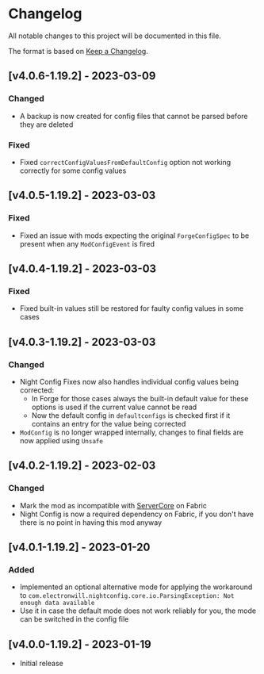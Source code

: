 # Changelog
All notable changes to this project will be documented in this file.

The format is based on [Keep a Changelog].

## [v4.0.6-1.19.2] - 2023-03-09
### Changed
- A backup is now created for config files that cannot be parsed before they are deleted 
### Fixed
- Fixed `correctConfigValuesFromDefaultConfig` option not working correctly for some config values

## [v4.0.5-1.19.2] - 2023-03-03
### Fixed
- Fixed an issue with mods expecting the original `ForgeConfigSpec` to be present when any `ModConfigEvent` is fired

## [v4.0.4-1.19.2] - 2023-03-03
### Fixed
- Fixed built-in values still be restored for faulty config values in some cases 

## [v4.0.3-1.19.2] - 2023-03-03
### Changed
- Night Config Fixes now also handles individual config values being corrected: 
  - In Forge for those cases always the built-in default value for these options is used if the current value cannot be read
  - Now the default config in `defaultconfigs` is checked first if it contains an entry for the value being corrected
- `ModConfig` is no longer wrapped internally, changes to final fields are now applied using `Unsafe`

## [v4.0.2-1.19.2] - 2023-02-03
### Changed
- Mark the mod as incompatible with [ServerCore](https://www.curseforge.com/minecraft/mc-mods/servercore) on Fabric
- Night Config is now a required dependency on Fabric, if you don't have there is no point in having this mod anyway

## [v4.0.1-1.19.2] - 2023-01-20
### Added
- Implemented an optional alternative mode for applying the workaround to `com.electronwill.nightconfig.core.io.ParsingException: Not enough data available`
- Use it in case the default mode does not work reliably for you, the mode can be switched in the config file

## [v4.0.0-1.19.2] - 2023-01-19
- Initial release

[Keep a Changelog]: https://keepachangelog.com/en/1.0.0/
